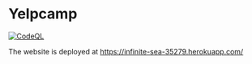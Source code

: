 # Yelpcamp

[![CodeQL](https://github.com/saiganesh612/Yelpcamp/actions/workflows/codeql-analysis.yml/badge.svg)](https://github.com/saiganesh612/Yelpcamp/actions/workflows/codeql-analysis.yml)

The website is deployed at https://infinite-sea-35279.herokuapp.com/
